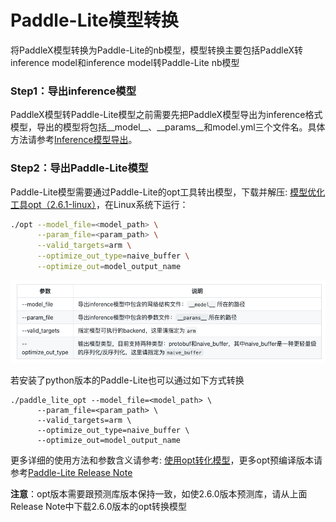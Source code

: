 # Paddle-Lite模型转换
将PaddleX模型转换为Paddle-Lite的nb模型，模型转换主要包括PaddleX转inference model和inference model转Paddle-Lite nb模型
### Step1：导出inference模型
PaddleX模型转Paddle-Lite模型之前需要先把PaddleX模型导出为inference格式模型，导出的模型将包括__model__、__params__和model.yml三个文件名。具体方法请参考[Inference模型导出](../export_model.md)。
### Step2：导出Paddle-Lite模型
Paddle-Lite模型需要通过Paddle-Lite的opt工具转出模型，下载并解压: [模型优化工具opt（2.6.1-linux）](https://bj.bcebos.com/paddlex/deploy/Rasoberry/opt.zip)，在Linux系统下运行：
``` bash
./opt --model_file=<model_path> \
      --param_file=<param_path> \
      --valid_targets=arm \
      --optimize_out_type=naive_buffer \
      --optimize_out=model_output_name
```

![](../../pics/39.png)

若安装了python版本的Paddle-Lite也可以通过如下方式转换
``` 
./paddle_lite_opt --model_file=<model_path> \
      --param_file=<param_path> \
      --valid_targets=arm \
      --optimize_out_type=naive_buffer \
      --optimize_out=model_output_name
```

更多详细的使用方法和参数含义请参考: [使用opt转化模型](https://paddle-lite.readthedocs.io/zh/latest/user_guides/opt/opt_bin.html)，更多opt预编译版本请参考[Paddle-Lite Release Note](https://github.com/PaddlePaddle/Paddle-Lite/releases)

**注意**：opt版本需要跟预测库版本保持一致，如使2.6.0版本预测库，请从上面Release Note中下载2.6.0版本的opt转换模型
